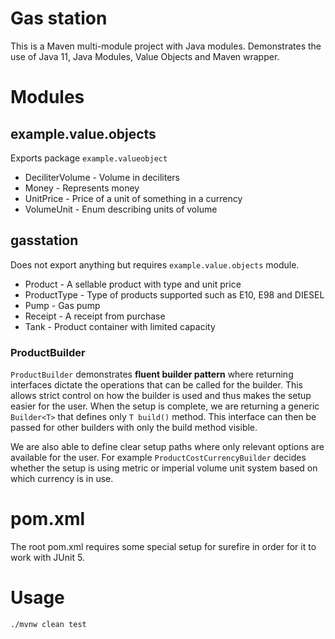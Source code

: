# Gas station

This is a Maven multi-module project with Java modules. Demonstrates the use of Java 11, Java Modules, Value Objects and Maven wrapper.

# Modules
## example.value.objects

Exports package `example.valueobject`

* DeciliterVolume - Volume in deciliters
* Money - Represents money 
* UnitPrice - Price of a unit of something in a currency
* VolumeUnit - Enum describing units of volume

## gasstation

Does not export anything but requires `example.value.objects` module.

* Product - A sellable product with type and unit price
* ProductType - Type of products supported such as E10, E98 and DIESEL
* Pump - Gas pump
* Receipt - A receipt from purchase
* Tank - Product container with limited capacity

### ProductBuilder

`ProductBuilder` demonstrates **fluent builder pattern** where returning interfaces dictate the operations that can be 
called for the builder. This allows strict control on how the builder is used and thus makes the setup 
easier for the user. When the setup is complete, we are returning a generic `Builder<T>` that defines only `T build()` 
method. This interface can then be passed for other builders with only the build method visible.

We are also able to define clear setup paths where only relevant options are available for the user. For example 
`ProductCostCurrencyBuilder` decides whether the setup is using metric or imperial volume unit system based on which 
currency is in use.

# pom.xml

The root pom.xml requires some special setup for surefire in order for it to work with JUnit 5.

# Usage

`./mvnw clean test`